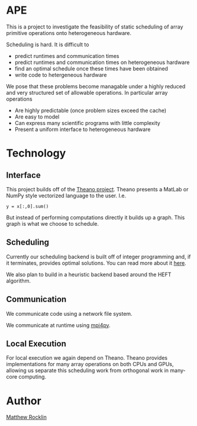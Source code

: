 APE
===

This is a project to investigate the feasibility of static scheduling of array
primitive operations onto heterogeneous hardware.

Scheduling is hard. It is difficult to 

 * predict runtimes and communication times
 * predict runtimes and communication times on heterogeneous hardware
 * find an optimal schedule once these times have been obtained
 * write code to hetergeneous hardware

We pose that these problems become managable under a highly reduced and very
structured set of allowable operations. In particular array operations

 * Are highly predictable (once problem sizes exceed the cache)
 * Are easy to model
 * Can express many scientific programs with little complexity
 * Present a uniform interface to heterogeneous hardware

Technology
==========

Interface
---------

This project builds off of the 
[Theano project](http://deeplearning.net/software/theano/).
Theano presents a MatLab or NumPy style vectorized language to the user. I.e. 

    y = x[:,0].sum()

But instead of performing computations directly it builds up a graph. This
graph is what we choose to schedule.  

Scheduling
----------

Currently our scheduling backend is built off of integer programming and, if it
terminates, provides optimal solutions. You can read more about it
[here](http://github.com/mrocklin/Tompkins).

We also plan to build in a heuristic backend based around the HEFT algorithm. 

Communication
-------------

We communicate code using a network file system. 

We communicate at runtime using [mpi4py](http://mpi4py.scipy.org/).

Local Execution
---------------

For local execution we again depend on Theano. Theano provides implementations
for many array operations on both CPUs and GPUs, allowing us separate this
scheduling work from orthogonal work in many-core computing. 

Author
======
[Matthew Rocklin](http://matthewrocklin.com)

